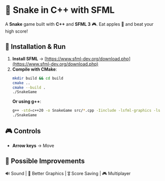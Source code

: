 # 🐍 Snake in C++ with SFML  

A **Snake** game built with **C++** and **SFML 3** 🎮. Eat apples 🍏 and beat your high score!  

## 🚀 Installation & Run  

1. **Install SFML** → [https://www.sfml-dev.org/download.php](https://www.sfml-dev.org/download.php)  
2. **Compile with CMake**:  
   ```bash
   mkdir build && cd build
   cmake ..
   cmake --build .
   ./SnakeGame
   ```
   **Or using g++**:  
   ```bash
   g++ -std=c++20 -o SnakeGame src/*.cpp -Iinclude -lsfml-graphics -lsfml-window -lsfml-system
   ./SnakeGame
   ```

## 🎮 Controls  
- **Arrow keys** → Move  

## 📌 Possible Improvements  
🔊 Sound | 🎨 Better Graphics | 🎖 Score Saving | 🎮 Multiplayer  

